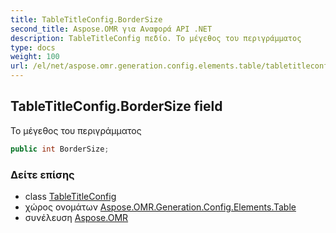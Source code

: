 ```yaml
---
title: TableTitleConfig.BorderSize
second_title: Aspose.OMR για Αναφορά API .NET
description: TableTitleConfig πεδίο. Το μέγεθος του περιγράμματος
type: docs
weight: 100
url: /el/net/aspose.omr.generation.config.elements.table/tabletitleconfig/bordersize/
---
```

## TableTitleConfig.BorderSize field

Το μέγεθος του περιγράμματος

```csharp
public int BorderSize;
```

### Δείτε επίσης

* class [TableTitleConfig](../)
* χώρος ονομάτων [Aspose.OMR.Generation.Config.Elements.Table](../../tabletitleconfig/)
* συνέλευση [Aspose.OMR](../../../)


